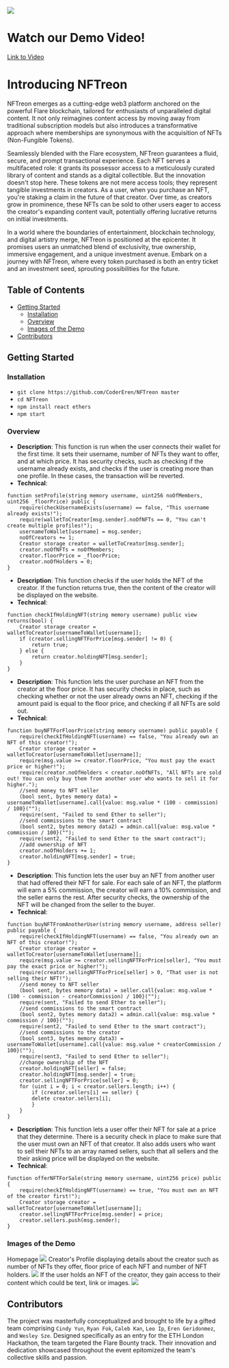 ![](src/images/logo.jpeg)
# Watch our Demo Video!
[Link to Video](https://www.youtube.com/watch?v=HFfO90LT0lU)
# Introducing NFTreon
NFTreon emerges as a cutting-edge web3 platform anchored on the powerful Flare blockchain, tailored for enthusiasts of unparalleled digital content. It not only reimagines content access by moving away from traditional subscription models but also introduces a transformative approach where memberships are synonymous with the acquisition of NFTs (Non-Fungible Tokens).

Seamlessly blended with the Flare ecosystem, NFTreon guarantees a fluid, secure, and prompt transactional experience. Each NFT serves a multifaceted role: it grants its possessor access to a meticulously curated library of content and stands as a digital collectible. But the innovation doesn't stop here. These tokens are not mere access tools; they represent tangible investments in creators. As a user, when you purchase an NFT, you're staking a claim in the future of that creator. Over time, as creators grow in prominence, these NFTs can be sold to other users eager to access the creator's expanding content vault, potentially offering lucrative returns on initial investments.

In a world where the boundaries of entertainment, blockchain technology, and digital artistry merge, NFTreon is positioned at the epicenter. It promises users an unmatched blend of exclusivity, true ownership, immersive engagement, and a unique investment avenue. Embark on a journey with NFTreon, where every token purchased is both an entry ticket and an investment seed, sprouting possibilities for the future.
## Table of Contents  
- [Getting Started](#getting-started) 
	- [Installation](#installation) 
	- [Overview](#overview)
	- [Images of the Demo](#Images-of-the-Demo)
- [Contributors](#contributors) 

## Getting Started  
### Installation 
- `git clone https://github.com/CoderEren/NFTreon master`
- `cd NFTreon`
- `npm install react ethers` 
- `npm start`

### Overview
- **Description**: This function is run when the user connects their wallet for the first time. It sets their username, number of NFTs they want to offer, and at which price. It has security checks, such as checking if the username already exists, and checks if the user is creating more than one profile. In these cases, the transaction will be reverted. 
- **Technical**: 
```solidity	 
function setProfile(string memory username, uint256 noOfMembers, uint256 _floorPrice) public {
	require(checkUsernameExists(username) == false, "This username already exists!");
	require(walletToCreator[msg.sender].noOfNFTs == 0, "You can't create multiple profiles!");
	usernameToWallet[username] = msg.sender;
	noOfCreators += 1;
	Creator storage creator = walletToCreator[msg.sender];
	creator.noOfNFTs = noOfMembers;
	creator.floorPrice = _floorPrice;
	creator.noOfHolders = 0;
}
```
- **Description**: This function checks if the user holds the NFT of the creator. If the function returns true, then the content of the creator will be displayed on the website.
- **Technical**: 
```solidity
function checkIfHoldingNFT(string memory username) public view returns(bool) {
	Creator storage creator = walletToCreator[usernameToWallet[username]];
	if (creator.sellingNFTForPrice[msg.sender] != 0) {
	    return true;
	} else {
	    return creator.holdingNFT[msg.sender];
	}
}
```
- **Description**: This function lets the user purchase an NFT from the creator at the floor price. It has security checks in place, such as checking whether or not the user already owns an NFT, checking if the amount paid is equal to the floor price, and checking if all NFTs are sold out. 
- **Technical**: 
```solidity
function buyNFTForFloorPrice(string memory username) public payable {
	require(checkIfHoldingNFT(username) == false, "You already own an NFT of this creator!");
	Creator storage creator = walletToCreator[usernameToWallet[username]];
	require(msg.value >= creator.floorPrice, "You must pay the exact price or higher!");
	require(creator.noOfHolders < creator.noOfNFTs, "All NFTs are sold out! You can only buy them from another user who wants to sell it for higher.");
	//send money to NFT seller
	(bool sent, bytes memory data) = usernameToWallet[username].call{value: msg.value * (100 - commission) / 100}("");
	require(sent, "Failed to send Ether to seller");
	//send commissions to the smart contract
	(bool sent2, bytes memory data2) = admin.call{value: msg.value * commission / 100}("");
	require(sent2, "Failed to send Ether to the smart contract");
	//add ownership of NFT
	creator.noOfHolders += 1;
	creator.holdingNFT[msg.sender] = true;
}
```
- **Description**: This function lets the user buy an NFT from another user that had offered their NFT for sale. For each sale of an NFT, the platform will earn a 5% commission, the creator will earn a 10% commission, and the seller earns the rest. After security checks, the ownership of the NFT will be changed from the seller to the buyer. 
- **Technical**: 
```solidity
function buyNFTFromAnotherUser(string memory username, address seller) public payable {
	require(checkIfHoldingNFT(username) == false, "You already own an NFT of this creator!");
	Creator storage creator = walletToCreator[usernameToWallet[username]];
	require(msg.value >= creator.sellingNFTForPrice[seller], "You must pay the exact price or higher!");
	require(creator.sellingNFTForPrice[seller] > 0, "That user is not selling their NFT!");
	//send money to NFT seller
	(bool sent, bytes memory data) = seller.call{value: msg.value * (100 - commission - creatorCommission) / 100}("");
	require(sent, "Failed to send Ether to seller");
	//send commissions to the smart contract
	(bool sent2, bytes memory data2) = admin.call{value: msg.value * commission / 100}("");
	require(sent2, "Failed to send Ether to the smart contract");
	//send commissions to the creator
	(bool sent3, bytes memory data3) = usernameToWallet[username].call{value: msg.value * creatorCommission / 100}("");
	require(sent3, "Failed to send Ether to seller");
	//change ownership of the NFT
	creator.holdingNFT[seller] = false;
	creator.holdingNFT[msg.sender] = true;
	creator.sellingNFTForPrice[seller] = 0;
	for (uint i = 0; i < creator.sellers.length; i++) {
	    if (creator.sellers[i] == seller) {
		delete creator.sellers[i];
	    }
	}
}
```
- **Description**: This function lets a user offer their NFT for sale at a price that they determine. There is a security check in place to make sure that the user must own an NFT of that creator. It also adds users who want to sell their NFTs to an array named sellers, such that all sellers and the their asking price will be displayed on the website. 
- **Technical**: 
```solidity
function offerNFTForSale(string memory username, uint256 price) public {
	require(checkIfHoldingNFT(username) == true, "You must own an NFT of the creator first!");
	Creator storage creator = walletToCreator[usernameToWallet[username]];
	creator.sellingNFTForPrice[msg.sender] = price;
	creator.sellers.push(msg.sender);
}
```
### Images of the Demo
Homepage
![](src/images/homepage.png)
Creator's Profile displaying details about the creator such as number of NFTs they offer, floor price of each NFT and number of NFT holders.
![](src/images/creator-profile.png)
If the user holds an NFT of the creator, they gain access to their content which could be text, link or images.
![](src/images/creator-profile-nft.png)

    
## Contributors
The project was masterfully conceptualized and brought to life by a gifted team comprising `Cindy Yun`, `Ryan Fok`, `Caleb Kan`, `Leo Ip`, `Eren Geridonmez`, and `Wesley Sze`. Designed specifically as an entry for the ETH London Hackathon, the team targeted the Flare Bounty track. Their innovation and dedication showcased throughout the event epitomized the team's collective skills and passion.
